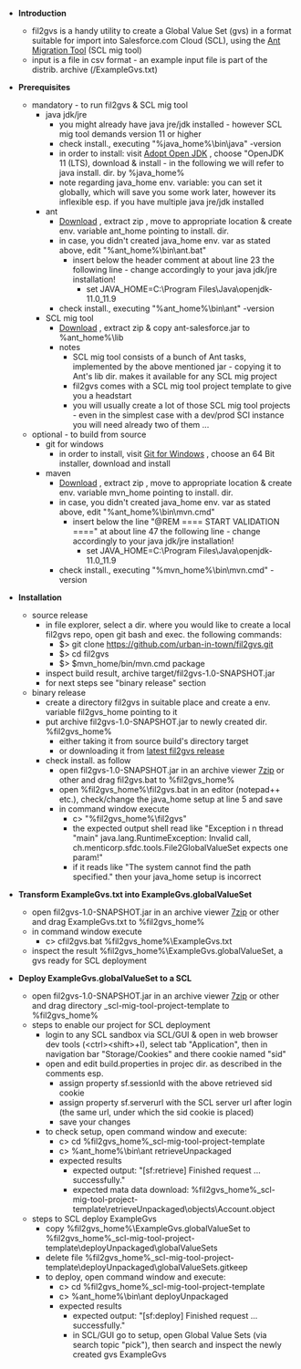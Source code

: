 * __Introduction__
  * fil2gvs is a handy utility to create a Global Value Set (gvs) in a format suitable for import into Salesforce.com Cloud (SCL), using the [Ant Migration Tool](https://developer.salesforce.com/docs/atlas.en-us.daas.meta/daas/meta_development.htm) (SCL mig tool)
  * input is a file in csv format - an example input file is part of the distrib. archive (/ExampleGvs.txt)

* __Prerequisites__
  * mandatory - to run fil2gvs & SCL mig tool
    * java jdk/jre
      * you might already have java jre/jdk installed - however SCL mig tool demands version 11 or higher
      * check install., executing "%java_home%\bin\java" -version
      * in order to install: visit [Adopt Open JDK](https://adoptopenjdk.net/) , choose "OpenJDK 11 (LTS), download & install - in the following we will refer to java install. dir. by %java_home%
      * note regarding java_home env. variable: you can set it globally, which will save you some work later, however its inflexible esp. if you have multiple java jre/jdk installed
    * ant
      * [Download](https://downloads.apache.org//ant/binaries/apache-ant-1.10.11-bin.zip) , extract zip , move to appropriate location & create env. variable ant_home pointing to install. dir.
      * in case, you didn't created java_home env. var as stated above, edit "%ant_home%\bin\ant.bat"
        * insert below the header comment at about line 23 the following line - change accordingly to your java jdk/jre installation!
          * set JAVA_HOME=C:\Program Files\Java\openjdk-11.0_11.9
      * check install., executing "%ant_home%\bin\ant" -version
    * SCL mig tool
      * [Download](https://gs0.salesforce.com/dwnld/SfdcAnt/salesforce_ant_52.0.zip) , extract zip & copy ant-salesforce.jar to %ant_home%\lib
      * notes
        * SCL mig tool consists of a bunch of Ant tasks, implemented by the above mentioned jar - copying it to Ant's lib dir. makes it available for any SCL mig project
        * fil2gvs comes with a SCL mig tool project template to give you a headstart
        * you will usually create a lot of those SCL mig tool projects - even in the simplest case with a dev/prod SCl instance you will need already two of them ...    
  * optional - to build from source
    * git for windows
      * in order to install, visit [Git for Windows](https://github.com/git-for-windows/git/releases/latest) , choose an 64 Bit installer, download and  install
    * maven
      * [Download](https://maven.apache.org/download.cgi) , extract zip , move to appropriate location & create env. variable mvn_home pointing to install. dir.
      * in case, you didn't created java_home env. var as stated above, edit "%ant_home%\bin\mvn.cmd"
        * insert below the line "@REM ==== START VALIDATION ====" at about line 47 the following line - change accordingly to your java jdk/jre installation!
          * set JAVA_HOME=C:\Program Files\Java\openjdk-11.0_11.9
      * check install., executing "%mvn_home%\bin\mvn.cmd" -version

* __Installation__
  * source release
    * in file explorer, select a dir. where you would like to create a local fil2gvs repo, open git bash and exec. the following commands:
      * $> git clone https://github.com/urban-in-town/fil2gvs.git
      * $> cd fil2gvs
      * $> $mvn_home/bin/mvn.cmd package
    * inspect build result, archive target/fil2gvs-1.0-SNAPSHOT.jar
    * for next steps see "binary release" section
  * binary release
    * create a directory fil2gvs in suitable place and create a env. variable fil2gvs_home pointing to it
    * put archive fil2gvs-1.0-SNAPSHOT.jar to newly created dir. %fil2gvs_home%
      * either taking it from source build's directory target
      * or downloading it from [latest fil2gvs release](https://github.com/urban-in-town/fil2gvs/releases/latest)
    * check install. as follow
      * open fil2gvs-1.0-SNAPSHOT.jar in an archive viewer [7zip](https://www.7-zip.org/) or other and drag fil2gvs.bat to %fil2gvs_home%
      * open %fil2gvs_home%\fil2gvs.bat in an editor (notepad++ etc.), check/change the java_home setup at line 5 and save
      * in command window execute
        * c> "%fil2gvs_home%\fil2gvs"
        * the expected output shell read like "Exception i n thread "main" java.lang.RuntimeException: Invalid call, ch.menticorp.sfdc.tools.File2GlobalValueSet expects one <file> param!"
        * if it reads like "The system cannot find the path specified." then your java_home setup is incorrect 

* __Transform ExampleGvs.txt into ExampleGvs.globalValueSet__ 
  * open fil2gvs-1.0-SNAPSHOT.jar in an archive viewer [7zip](https://www.7-zip.org/) or other and drag ExampleGvs.txt to %fil2gvs_home%
  * in command window execute
    * c> cfil2gvs.bat %fil2gvs_home%\ExampleGvs.txt
  * inspect the result %fil2gvs_home%\ExampleGvs.globalValueSet, a gvs ready for SCL deployment

* __Deploy ExampleGvs.globalValueSet to a SCL__
  * open fil2gvs-1.0-SNAPSHOT.jar in an archive viewer [7zip](https://www.7-zip.org/) or other and drag directory _scl-mig-tool-project-template to %fil2gvs_home%
  * steps to enable our project for SCL deployment
    * login to any SCL sandbox via SCL/GUI & open in web browser dev tools (&lt;ctrl&gt;&lt;shift&gt;+I), select tab "Application", then in navigation bar "Storage/Cookies" and there cookie named "sid"
    * open and edit build.properties in projec dir. as described in the comments esp.
      * assign property sf.sessionId with the above retrieved sid cookie
      * assign property sf.serverurl with the SCL server url after login (the same url, under which the sid cookie is placed)
      * save your changes
    * to check setup, open command window and execute:
      * c> cd %fil2gvs_home%\_scl-mig-tool-project-template
      * c> %ant_home%\bin\ant retrieveUnpackaged
      * expected results
        * expected output: "[sf:retrieve] Finished request ... successfully."
        * expected mata data download: %fil2gvs_home%\_scl-mig-tool-project-template\retrieveUnpackaged\objects\Account.object
  * steps to SCL deploy ExampleGvs
    * copy %fil2gvs_home%\ExampleGvs.globalValueSet to %fil2gvs_home%\_scl-mig-tool-project-template\deployUnpackaged\globalValueSets
    * delete file %fil2gvs_home%\_scl-mig-tool-project-template\deployUnpackaged\globalValueSets\.gitkeep
    * to deploy, open command window and execute:
      * c> cd %fil2gvs_home%\_scl-mig-tool-project-template
      * c> %ant_home%\bin\ant deployUnpackaged
      * expected results
        * expected output: "[sf:deploy] Finished request ... successfully."
        * in SCL/GUI go to setup, open Global Value Sets (via search topic "pick"), then search and inspect the newly created gvs ExampleGvs 

